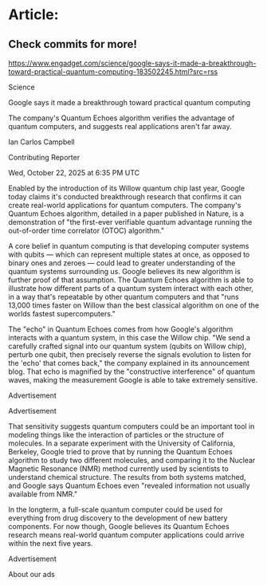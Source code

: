# Article:

## Check commits for more!
https://www.engadget.com/science/google-says-it-made-a-breakthrough-toward-practical-quantum-computing-183502245.html?src=rss

Science

Google says it made a breakthrough toward practical quantum computing

The company's Quantum Echoes algorithm verifies the advantage of quantum computers, and suggests real applications aren't far away.

Ian Carlos Campbell

Contributing Reporter

Wed, October 22, 2025 at 6:35 PM UTC

Enabled by the introduction of its Willow quantum chip last year, Google today claims it's conducted breakthrough research that confirms it can create real-world applications for quantum computers. The company's Quantum Echoes algorithm, detailed in a paper published in Nature, is a demonstration of "the first-ever verifiable quantum advantage running the out-of-order time correlator (OTOC) algorithm."

A core belief in quantum computing is that developing computer systems with qubits — which can represent multiple states at once, as opposed to binary ones and zeroes — could lead to greater understanding of the quantum systems surrounding us. Google believes its new algorithm is further proof of that assumption. The Quantum Echoes algorithm is able to illustrate how different parts of a quantum system interact with each other, in a way that's repeatable by other quantum computers and that "runs 13,000 times faster on Willow than the best classical algorithm on one of the worlds fastest supercomputers."

The "echo" in Quantum Echoes comes from how Google's algorithm interacts with a quantum system, in this case the Willow chip. "We send a carefully crafted signal into our quantum system (qubits on Willow chip), perturb one qubit, then precisely reverse the signals evolution to listen for the 'echo' that comes back," the company explained in its announcement blog. That echo is magnified by the "constructive interference" of quantum waves, making the measurement Google is able to take extremely sensitive.

Advertisement

Advertisement

That sensitivity suggests quantum computers could be an important tool in modeling things like the interaction of particles or the structure of molecules. In a separate experiment with the University of California, Berkeley, Google tried to prove that by running the Quantum Echoes algorithm to study two different molecules, and comparing it to the Nuclear Magnetic Resonance (NMR) method currently used by scientists to understand chemical structure. The results from both systems matched, and Google says Quantum Echoes even "revealed information not usually available from NMR."

In the longterm, a full-scale quantum computer could be used for everything from drug discovery to the development of new battery components. For now though, Google believes its Quantum Echoes research means real-world quantum computer applications could arrive within the next five years.

Advertisement

About our ads